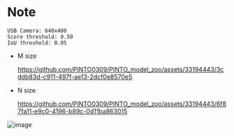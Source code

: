 # Note

```
USB Camera: 640x480
Score threshold: 0.50
IoU threshold: 0.05
```

- M size

  https://github.com/PINTO0309/PINTO_model_zoo/assets/33194443/3cddb83d-c911-497f-ae13-2dcf0e8570e5

- N size

  https://github.com/PINTO0309/PINTO_model_zoo/assets/33194443/6f87fa11-e9c0-4196-b89c-0d11ba863015

![image](https://github.com/PINTO0309/PINTO_model_zoo/assets/33194443/489b0a47-740d-4063-9992-d1b648220c23)
